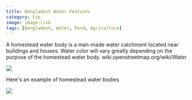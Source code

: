```yaml
---
title: Bangladesh Water Features
category: tip
image: image-link
tags: [Bangladesh, Water, Pond, Agriculture]
---
```


 A homestead water body is a man-made water catchment located near buildings and houses. Water color will vary greatly depending on the purpose of the homestead water body. wiki.openstreetmap.org/wiki/Water
 
 ![](https://cloud.githubusercontent.com/assets/4990708/6394964/2cbafea0-bda3-11e4-800b-e71e69829622.PNG)
 
  Here's an example of homestead water bodies
  
 ![](https://cloud.githubusercontent.com/assets/4990708/6394965/2f242f36-bda3-11e4-8bad-d4663c16365a.PNG)
